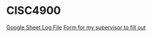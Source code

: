 # CISC4900
[Google Sheet Log File](https://docs.google.com/spreadsheets/d/1iYK6EoOc61bhV2r2XXfpHTndfe5xydCz78O3OD6qVwE/edit?pli=1&gid=52165741#gid=52165741)
[Form for my supervisor to fill out](https://brightspace.cuny.edu/d2l/le/content/910438/viewContent/35212556/View)